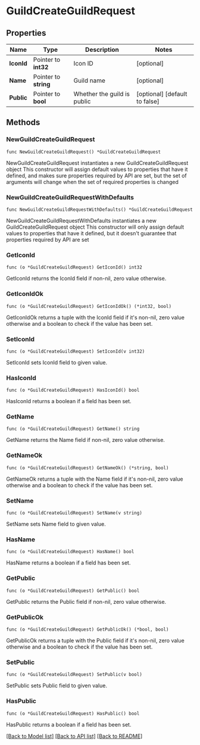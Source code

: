 # GuildCreateGuildRequest

## Properties

Name | Type | Description | Notes
------------ | ------------- | ------------- | -------------
**IconId** | Pointer to **int32** | Icon ID | [optional] 
**Name** | Pointer to **string** | Guild name | [optional] 
**Public** | Pointer to **bool** | Whether the guild is public | [optional] [default to false]

## Methods

### NewGuildCreateGuildRequest

`func NewGuildCreateGuildRequest() *GuildCreateGuildRequest`

NewGuildCreateGuildRequest instantiates a new GuildCreateGuildRequest object
This constructor will assign default values to properties that have it defined,
and makes sure properties required by API are set, but the set of arguments
will change when the set of required properties is changed

### NewGuildCreateGuildRequestWithDefaults

`func NewGuildCreateGuildRequestWithDefaults() *GuildCreateGuildRequest`

NewGuildCreateGuildRequestWithDefaults instantiates a new GuildCreateGuildRequest object
This constructor will only assign default values to properties that have it defined,
but it doesn't guarantee that properties required by API are set

### GetIconId

`func (o *GuildCreateGuildRequest) GetIconId() int32`

GetIconId returns the IconId field if non-nil, zero value otherwise.

### GetIconIdOk

`func (o *GuildCreateGuildRequest) GetIconIdOk() (*int32, bool)`

GetIconIdOk returns a tuple with the IconId field if it's non-nil, zero value otherwise
and a boolean to check if the value has been set.

### SetIconId

`func (o *GuildCreateGuildRequest) SetIconId(v int32)`

SetIconId sets IconId field to given value.

### HasIconId

`func (o *GuildCreateGuildRequest) HasIconId() bool`

HasIconId returns a boolean if a field has been set.

### GetName

`func (o *GuildCreateGuildRequest) GetName() string`

GetName returns the Name field if non-nil, zero value otherwise.

### GetNameOk

`func (o *GuildCreateGuildRequest) GetNameOk() (*string, bool)`

GetNameOk returns a tuple with the Name field if it's non-nil, zero value otherwise
and a boolean to check if the value has been set.

### SetName

`func (o *GuildCreateGuildRequest) SetName(v string)`

SetName sets Name field to given value.

### HasName

`func (o *GuildCreateGuildRequest) HasName() bool`

HasName returns a boolean if a field has been set.

### GetPublic

`func (o *GuildCreateGuildRequest) GetPublic() bool`

GetPublic returns the Public field if non-nil, zero value otherwise.

### GetPublicOk

`func (o *GuildCreateGuildRequest) GetPublicOk() (*bool, bool)`

GetPublicOk returns a tuple with the Public field if it's non-nil, zero value otherwise
and a boolean to check if the value has been set.

### SetPublic

`func (o *GuildCreateGuildRequest) SetPublic(v bool)`

SetPublic sets Public field to given value.

### HasPublic

`func (o *GuildCreateGuildRequest) HasPublic() bool`

HasPublic returns a boolean if a field has been set.


[[Back to Model list]](../README.md#documentation-for-models) [[Back to API list]](../README.md#documentation-for-api-endpoints) [[Back to README]](../README.md)


